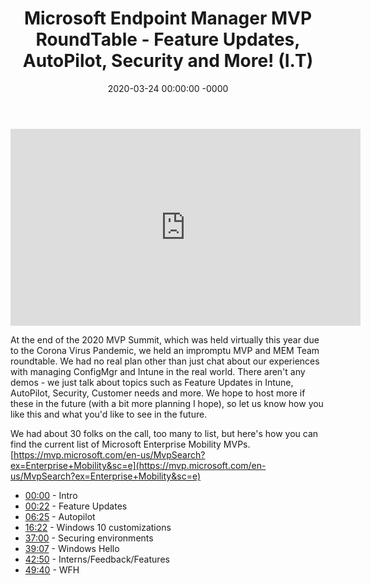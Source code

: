 ﻿---
layout: post
title: "Microsoft Endpoint Manager MVP RoundTable - Feature Updates, AutoPilot, Security and More! (I.T)"
date: 2020-03-24 00:00:00 -0000
categories:
---

<iframe loading="lazy" width="560" height="315" src="https://www.youtube.com/embed/ACp4DVJuuSg" title="YouTube video player" frameborder="0" allow="accelerometer; autoplay; clipboard-write; encrypted-media; gyroscope; picture-in-picture" allowfullscreen></iframe>

At the end of the 2020 MVP Summit, which was held virtually this year due to the Corona Virus Pandemic, we held an impromptu MVP and MEM Team roundtable. We had no real plan other than just chat about our experiences with managing ConfigMgr and Intune in the real world. There aren't any demos - we just talk about topics such as Feature Updates in Intune, AutoPilot, Security, Customer needs and more. We hope to host more if these in the future (with a bit more planning I hope), so let us know how you like this and what you'd like to see in the future.

We had about 30 folks on the call, too many to list, but here's how you can find the current list of Microsoft Enterprise Mobility MVPs.
[https://mvp.microsoft.com/en-us/MvpSearch?ex=Enterprise+Mobility&sc=e](https://mvp.microsoft.com/en-us/MvpSearch?ex=Enterprise+Mobility&sc=e)

- [00:00](https://www.youtube.com/watch?v=ACp4DVJuuSg&t=0s) - Intro
- [00:22](https://www.youtube.com/watch?v=ACp4DVJuuSg&t=22s) - Feature Updates
- [06:25](https://www.youtube.com/watch?v=ACp4DVJuuSg&t=385s) - Autopilot
- [16:22](https://www.youtube.com/watch?v=ACp4DVJuuSg&t=982s) - Windows 10 customizations
- [37:00](https://www.youtube.com/watch?v=ACp4DVJuuSg&t=2220s) - Securing environments
- [39:07](https://www.youtube.com/watch?v=ACp4DVJuuSg&t=2347s) - Windows Hello
- [42:50](https://www.youtube.com/watch?v=ACp4DVJuuSg&t=2570s) - Interns/Feedback/Features
- [49:40](https://www.youtube.com/watch?v=ACp4DVJuuSg&t=2980s) - WFH

